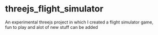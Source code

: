 # threejs_flight_simulator
An experimental threejs project in which I created a flight simulator game, fun to play and alot of new stuff can be added
